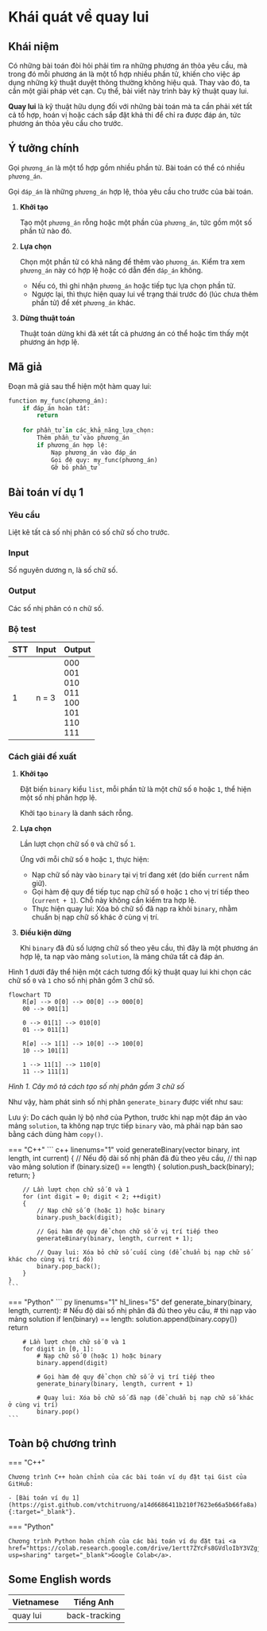 # Khái quát về quay lui

## Khái niệm

Có những bài toán đòi hỏi phải tìm ra những phương án thỏa yêu cầu, mà trong đó mỗi phương án là một tổ hợp nhiều phần tử, khiến cho việc áp dụng những kỹ thuật duyệt thông thường không hiệu quả. Thay vào đó, ta cần một giải pháp vét cạn. Cụ thể, bài viết này trình bày kỹ thuật quay lui.

**Quay lui** là kỹ thuật hữu dụng đối với những bài toán mà ta cần phải xét tất cả tổ hợp, hoán vị hoặc cách sắp đặt khả thi để chỉ ra được đáp án, tức phương án thỏa yêu cầu cho trước.

## Ý tưởng chính

Gọi `phương_án` là một tổ hợp gồm nhiều phần tử. Bài toán có thể có nhiều `phương_án`.

Gọi `đáp_án` là những `phương_án` hợp lệ, thỏa yêu cầu cho trước của bài toán.

1. **Khởi tạo**

    Tạo một `phương_án` rỗng hoặc một phần của `phương_án`, tức gồm một số phần tử nào đó.

2. **Lựa chọn**
    
    Chọn một phần tử có khả năng để thêm vào `phương_án`. Kiểm tra xem `phương_án` này có hợp lệ hoặc có dẫn đến `đáp_án` không.   
    
    - Nếu có, thì ghi nhận `phương_án` hoặc tiếp tục lựa chọn phần tử.
    - Ngược lại, thì thực hiện quay lui về trạng thái trước đó (lúc chưa thêm phần tử) để xét `phương_án` khác. 

3. **Dừng thuật toán**

    Thuật toán dừng khi đã xét tất cả phương án có thể hoặc tìm thấy một phương án hợp lệ. 

## Mã giả

Đoạn mã giả sau thể hiện một hàm quay lui:

``` py
function my_func(phương_án):
    if đáp_án hoàn tất:
        return
    
    for phần_tử in các_khả_năng_lựa_chọn:
        Thêm phần_tử vào phương_án
        if phương_án hợp lệ:
            Nạp phương_án vào đáp_án
            Gọi đệ quy: my_func(phương_án)
            Gỡ bỏ phần_tử
```

## Bài toán ví dụ 1

### Yêu cầu

Liệt kê tất cả số nhị phân có số chữ số cho trước.

### Input

Số nguyên dương n, là số chữ số.

### Output

Các số nhị phân có n chữ số.

### Bộ test

| STT | Input | Output |
| --- | --- | --- |
| 1 | n = 3 | 000 <br> 001 <br> 010 <br> 011 <br> 100 <br> 101 <br> 110 <br> 111 <br> |

### Cách giải đề xuất

1. **Khởi tạo**
    
    Đặt biến `binary` kiểu `list`, mỗi phần tử là một chữ số `0` hoặc `1`, thể hiện một số nhị phân hợp lệ.
    
    Khởi tạo `binary` là danh sách rỗng.

2. **Lựa chọn**

    Lần lượt chọn chữ số `0` và chữ số `1`.

    Ứng với mỗi chữ số `0` hoặc `1`, thực hiện:

    - Nạp chữ số này vào `binary` tại vị trí đang xét (do biến `current` nắm giữ).
    - Gọi hàm đệ quy để tiếp tục nạp chữ số `0` hoặc `1` cho vị trí tiếp theo (`current + 1`). Chỗ này không cần kiểm tra hợp lệ.
    - Thực hiện quay lui: Xóa bỏ chữ số đã nạp ra khỏi `binary`, nhằm chuẩn bị nạp chữ số khác ở cùng vị trí.

3. **Điều kiện dừng**

    Khi `binary` đã đủ số lượng chữ số theo yêu cầu, thì đây là một phương án hợp lệ, ta nạp vào mảng `solution`, là mảng chứa tất cả đáp án. 

Hình 1 dưới đây thể hiện một cách tương đối kỹ thuật quay lui khi chọn các chữ số `0` và `1` cho số nhị phân gồm 3 chữ số.

``` mermaid
flowchart TD
    R[ø] --> 0[0] --> 00[0] --> 000[0]
    00 --> 001[1]

    0 --> 01[1] --> 010[0]
    01 --> 011[1]

    R[ø] --> 1[1] --> 10[0] --> 100[0]
    10 --> 101[1]

    1 --> 11[1] --> 110[0]
    11 --> 111[1]
```

*Hình 1. Cây mô tả cách tạo số nhị phân gồm 3 chữ số*

Như vậy, hàm phát sinh số nhị phân `generate_binary` được viết như sau:

Lưu ý: Do cách quản lý bộ nhớ của Python, trước khi nạp một đáp án vào mảng `solution`, ta không nạp trực tiếp `binary` vào, mà phải nạp bản sao bằng cách dùng hàm `copy()`.

=== "C++"
    ``` c++ linenums="1"
    void generateBinary(vector<int> binary, int length, int current)
    {
        // Nếu độ dài số nhị phân đã đủ theo yêu cầu,
        // thì nạp vào mảng solution
        if (binary.size() == length)
        {
            solution.push_back(binary);
            return;
        }

        // Lần lượt chọn chữ số 0 và 1
        for (int digit = 0; digit < 2; ++digit)
        {
            // Nạp chữ số 0 (hoặc 1) hoặc binary
            binary.push_back(digit);

            // Gọi hàm đệ quy để chọn chữ số ở vị trí tiếp theo
            generateBinary(binary, length, current + 1);

            // Quay lui: Xóa bỏ chữ số cuối cùng (để chuẩn bị nạp chữ số khác cho cùng vị trí đó)
            binary.pop_back();    
        }
    }
    ```
=== "Python"
    ``` py linenums="1" hl_lines="5"
    def generate_binary(binary, length, current):
        # Nếu độ dài số nhị phân đã đủ theo yêu cầu,
        # thì nạp vào mảng solution
        if len(binary) == length:
            solution.append(binary.copy())
            return
        
        # Lần lượt chọn chữ số 0 và 1
        for digit in [0, 1]:
            # Nạp chữ số 0 (hoặc 1) hoặc binary
            binary.append(digit)

            # Gọi hàm đệ quy để chọn chữ số ở vị trí tiếp theo
            generate_binary(binary, length, current + 1)

            # Quay lui: Xóa bỏ chữ số đã nạp (để chuẩn bị nạp chữ số khác ở cùng vị trí)
            binary.pop()
    ```

## Toàn bộ chương trình

=== "C++"

    Chương trình C++ hoàn chỉnh của các bài toán ví dụ đặt tại Gist của GitHub:

    - [Bài toán ví dụ 1](https://gist.github.com/vtchitruong/a14d6686411b210f7623e66a5b66fa8a){:target="_blank"}.

=== "Python"

    Chương trình Python hoàn chỉnh của các bài toán ví dụ đặt tại <a href="https://colab.research.google.com/drive/1ertt7ZYcFs8GVdloIbY3VZgjTQEdBKLQ?usp=sharing" target="_blank">Google Colab</a>.

## Some English words

| Vietnamese | Tiếng Anh |
| ----------- | ----- |
| quay lui | back-tracking |